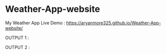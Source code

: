 # Weather-App-website
My Weather App
Live Demo : https://aryanmore325.github.io/Weather-App-website/ 

OUTPUT 1 :

OUTPUT 2 :
